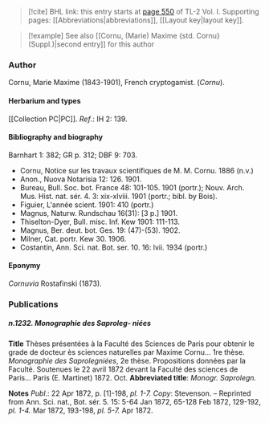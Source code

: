 > [!cite] BHL link: this entry starts at [page 550](https://www.biodiversitylibrary.org/item/103414#page/598/mode/1up) of TL-2 Vol. I.
> Supporting pages: [[Abbreviations|abbreviations]], [[Layout key|layout key]].

> [!example] See also [[Cornu, (Marie) Maxime {std. Cornu} (Suppl.)|second entry]] for this author

### Author

Cornu, Marie Maxime (1843-1901), French cryptogamist. (*Cornu*).

#### Herbarium and types

[[Collection PC|PC]].
*Ref*.: IH 2: 139.

#### Bibliography and biography

Barnhart 1: 382; GR p. 312; DBF 9: 703.
- Cornu, Notice sur les travaux scientifiques de M. M. Cornu. 1886 (n.v.)
- Anon., Nuova Notarisia 12: 126. 1901.
- Bureau, Bull. Soc. bot. France 48: 101-105. 1901 (portr.); Nouv. Arch. Mus. Hist. nat. sér. 4. 3: xix-xlviii. 1901 (portr.; bibl. by Bois).
- Figuier, L'année scient. 1901: 410 (portr.)
- Magnus, Naturw. Rundschau 16(31): \[3 p.\] 1901.
- Thiselton-Dyer, Bull. misc. Inf. Kew 1901: 111-113.
- Magnus, Ber. deut. bot. Ges. 19: (47)-(53). 1902.
- Milner, Cat. portr. Kew 30. 1906.
- Costantin, Ann. Sci. nat. Bot. ser. 10. 16: lvii. 1934 (portr.)

#### Eponymy

*Cornuvia* Rostafinski (1873).

### Publications

##### n.1232. Monographie des Saproleg- niées

**Title**
Thèses présentées à la Faculté des Sciences de Paris pour obtenir le grade de docteur ès sciences naturelles par Maxime Cornu... 1re thèse. *Monographie des Saprolegniées*, 2e thèse. Propositions données par la Faculté. Soutenues le 22 avril 1872 devant la Faculté des sciences de Paris... Paris (E. Martinet) 1872. Oct.
**Abbreviated title**: *Monogr. Saprolegn.*

**Notes**
*Publ*.: 22 Apr 1872, p. \[1\]-198, *pl. 1-7. Copy*: Stevenson. – Reprinted from Ann. Sci. nat., Bot. sér. 5. 15: 5-64 Jan 1872, 65-128 Feb 1872, 129-192, *pl. 1-4.* Mar 1872, 193-198, *pl. 5-7.* Apr 1872.

